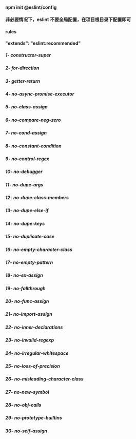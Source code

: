 #### npm init @eslint/config

#### 非必要情况下，eslint 不要全局配置，在项目根目录下配置即可

#### rules

#### "extends": "eslint:recommended" 
##### 1- constructor-super
##### 2- for-direction
##### 3- getter-return 
##### 4- no-async-promise-executor
##### 5- no-class-assign 
##### 6- no-compare-neg-zero
##### 7- no-cond-assign 
##### 8- no-constant-condition
##### 9- no-control-regex
##### 10- no-debugger
##### 11- no-dupe-args
##### 12- no-dupe-class-members
##### 13- no-dupe-else-if
##### 14- no-dupe-keys
##### 15- no-duplicate-case
##### 16- no-empty-character-class
##### 17- no-empty-pattern
##### 18- no-ex-assign
##### 19- no-fallthrough
##### 20- no-func-assign
##### 21- no-import-assign
##### 22- no-inner-declarations
##### 23- no-invalid-regexp
##### 24- no-irregular-whitespace
##### 25- no-loss-of-precision
##### 26- no-misleading-character-class
##### 27- no-new-symbol
##### 28- no-obj-calls
##### 29- no-prototype-builtins
##### 30- no-self-assign